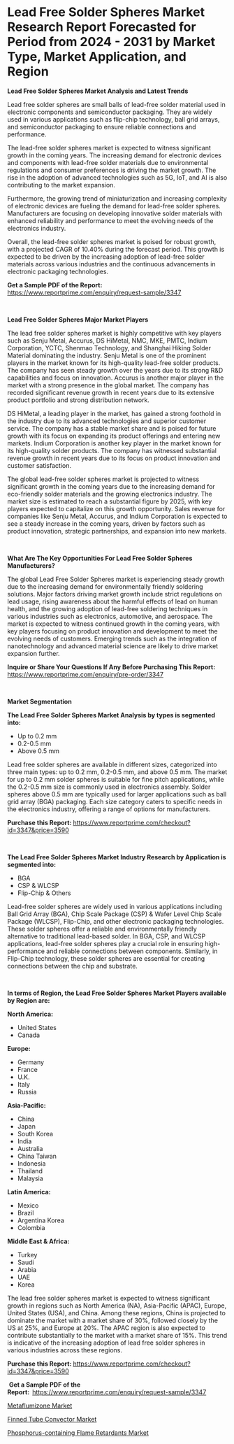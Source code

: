 <p><h1>Lead Free Solder Spheres Market Research Report Forecasted for Period from 2024 -  2031 by Market Type, Market Application, and Region</h1></p><p><strong>Lead Free Solder Spheres Market Analysis and Latest Trends</strong></p>
<p><p>Lead free solder spheres are small balls of lead-free solder material used in electronic components and semiconductor packaging. They are widely used in various applications such as flip-chip technology, ball grid arrays, and semiconductor packaging to ensure reliable connections and performance.</p><p>The lead-free solder spheres market is expected to witness significant growth in the coming years. The increasing demand for electronic devices and components with lead-free solder materials due to environmental regulations and consumer preferences is driving the market growth. The rise in the adoption of advanced technologies such as 5G, IoT, and AI is also contributing to the market expansion.</p><p>Furthermore, the growing trend of miniaturization and increasing complexity of electronic devices are fueling the demand for lead-free solder spheres. Manufacturers are focusing on developing innovative solder materials with enhanced reliability and performance to meet the evolving needs of the electronics industry.</p><p>Overall, the lead-free solder spheres market is poised for robust growth, with a projected CAGR of 10.40% during the forecast period. This growth is expected to be driven by the increasing adoption of lead-free solder materials across various industries and the continuous advancements in electronic packaging technologies.</p></p>
<p><strong>Get a Sample PDF of the Report:&nbsp;</strong> <a href="https://www.reportprime.com/enquiry/request-sample/3347">https://www.reportprime.com/enquiry/request-sample/3347</a></p>
<p>&nbsp;</p>
<p><strong>Lead Free Solder Spheres Major Market Players</strong></p>
<p><p>The lead free solder spheres market is highly competitive with key players such as Senju Metal, Accurus, DS HiMetal, NMC, MKE, PMTC, Indium Corporation, YCTC, Shenmao Technology, and Shanghai Hiking Solder Material dominating the industry. Senju Metal is one of the prominent players in the market known for its high-quality lead-free solder products. The company has seen steady growth over the years due to its strong R&D capabilities and focus on innovation. Accurus is another major player in the market with a strong presence in the global market. The company has recorded significant revenue growth in recent years due to its extensive product portfolio and strong distribution network.</p><p>DS HiMetal, a leading player in the market, has gained a strong foothold in the industry due to its advanced technologies and superior customer service. The company has a stable market share and is poised for future growth with its focus on expanding its product offerings and entering new markets. Indium Corporation is another key player in the market known for its high-quality solder products. The company has witnessed substantial revenue growth in recent years due to its focus on product innovation and customer satisfaction.</p><p>The global lead-free solder spheres market is projected to witness significant growth in the coming years due to the increasing demand for eco-friendly solder materials and the growing electronics industry. The market size is estimated to reach a substantial figure by 2025, with key players expected to capitalize on this growth opportunity. Sales revenue for companies like Senju Metal, Accurus, and Indium Corporation is expected to see a steady increase in the coming years, driven by factors such as product innovation, strategic partnerships, and expansion into new markets.</p></p>
<p>&nbsp;</p>
<p><strong>What Are The Key Opportunities For Lead Free Solder Spheres Manufacturers?</strong></p>
<p><p>The global Lead Free Solder Spheres market is experiencing steady growth due to the increasing demand for environmentally friendly soldering solutions. Major factors driving market growth include strict regulations on lead usage, rising awareness about the harmful effects of lead on human health, and the growing adoption of lead-free soldering techniques in various industries such as electronics, automotive, and aerospace. The market is expected to witness continued growth in the coming years, with key players focusing on product innovation and development to meet the evolving needs of customers. Emerging trends such as the integration of nanotechnology and advanced material science are likely to drive market expansion further.</p></p>
<p><strong>Inquire or Share Your Questions If Any Before Purchasing This Report:</strong> <a href="https://www.reportprime.com/enquiry/pre-order/3347">https://www.reportprime.com/enquiry/pre-order/3347</a></p>
<p>&nbsp;</p>
<p><strong>Market Segmentation</strong></p>
<p><strong>The Lead Free Solder Spheres Market Analysis by types is segmented into:</strong></p>
<p><ul><li>Up to 0.2 mm</li><li>0.2-0.5 mm</li><li>Above 0.5 mm</li></ul></p>
<p><p>Lead free solder spheres are available in different sizes, categorized into three main types: up to 0.2 mm, 0.2-0.5 mm, and above 0.5 mm. The market for up to 0.2 mm solder spheres is suitable for fine pitch applications, while the 0.2-0.5 mm size is commonly used in electronics assembly. Solder spheres above 0.5 mm are typically used for larger applications such as ball grid array (BGA) packaging. Each size category caters to specific needs in the electronics industry, offering a range of options for manufacturers.</p></p>
<p><strong>Purchase this Report:&nbsp;</strong><a href="https://www.reportprime.com/checkout?id=3347&price=3590">https://www.reportprime.com/checkout?id=3347&price=3590</a></p>
<p>&nbsp;</p>
<p><strong>The Lead Free Solder Spheres Market Industry Research by Application is segmented into:</strong></p>
<p><ul><li>BGA</li><li>CSP & WLCSP</li><li>Flip-Chip & Others</li></ul></p>
<p><p>Lead-free solder spheres are widely used in various applications including Ball Grid Array (BGA), Chip Scale Package (CSP) & Wafer Level Chip Scale Package (WLCSP), Flip-Chip, and other electronic packaging technologies. These solder spheres offer a reliable and environmentally friendly alternative to traditional lead-based solder. In BGA, CSP, and WLCSP applications, lead-free solder spheres play a crucial role in ensuring high-performance and reliable connections between components. Similarly, in Flip-Chip technology, these solder spheres are essential for creating connections between the chip and substrate.</p></p>
<p>&nbsp;</p>
<p><strong>In terms of Region, the Lead Free Solder Spheres Market Players available by Region are:</strong></p>
<p>
    <p> <strong> North America: </strong>
        <ul>
            <li>United States</li>
            <li>Canada</li>
        </ul>
        </p> 
    <p> <strong> Europe: </strong>
        <ul>
            <li>Germany</li>
            <li>France</li>
            <li>U.K.</li>
            <li>Italy</li>
            <li>Russia</li>
        </ul>
        </p> 
    <p> <strong> Asia-Pacific: </strong>
        <ul>
            <li>China</li>
            <li>Japan</li>
            <li>South Korea</li>
            <li>India</li>
            <li>Australia</li>
            <li>China Taiwan</li>
            <li>Indonesia</li>
            <li>Thailand</li>
            <li>Malaysia</li>
        </ul>
        </p> 
    <p> <strong> Latin America: </strong>
        <ul>
            <li>Mexico</li>
            <li>Brazil</li>
            <li>Argentina Korea</li>
            <li>Colombia</li>
        </ul>
        </p> 
    <p> <strong> Middle East & Africa: </strong>
        <ul>
            <li>Turkey</li>
            <li>Saudi</li>
            <li>Arabia</li>
            <li>UAE</li>
            <li>Korea</li>
        </ul>
    </p>
    </p>
<p><p>The lead free solder spheres market is expected to witness significant growth in regions such as North America (NA), Asia-Pacific (APAC), Europe, United States (USA), and China. Among these regions, China is projected to dominate the market with a market share of 30%, followed closely by the US at 25%, and Europe at 20%. The APAC region is also expected to contribute substantially to the market with a market share of 15%. This trend is indicative of the increasing adoption of lead free solder spheres in various industries across these regions.</p></p>
<p><strong>Purchase this Report: </strong><a href="https://www.reportprime.com/checkout?id=3347&price=3590">https://www.reportprime.com/checkout?id=3347&price=3590</a></p>
<p>&nbsp;<strong>Get a Sample PDF of the Report:&nbsp;&nbsp;</strong><a href="https://www.reportprime.com/enquiry/request-sample/3347">https://www.reportprime.com/enquiry/request-sample/3347</a></p>
<p><strong></strong></p>
<p><p><a href="https://www.linkedin.com/pulse/metaflumizone-market-size-reflecting-forecast-till-2031-type-cp53c?trackingId=cfsE730d1Fj3kA6us5rTjQ%3D%3D">Metaflumizone Market</a></p><p><a href="https://www.linkedin.com/pulse/finned-tube-convector-market-size-growth-segmentation-regional-sn5vc?trackingId=dmGrQKszrjDMI25MoFExgQ%3D%3D">Finned Tube Convector Market</a></p><p><a href="https://www.linkedin.com/pulse/phosphorus-containing-flame-retardants-market-challenges-opportunities-bisyc?trackingId=EwVXRFyS4vA7uMR8XcPT6A%3D%3D">Phosphorus-containing Flame Retardants Market</a></p></p>